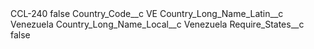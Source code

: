 <?xml version="1.0" encoding="UTF-8"?>
<CustomMetadata xmlns="http://soap.sforce.com/2006/04/metadata" xmlns:xsi="http://www.w3.org/2001/XMLSchema-instance" xmlns:xsd="http://www.w3.org/2001/XMLSchema">
    <label>CCL-240</label>
    <protected>false</protected>
    <values>
        <field>Country_Code__c</field>
        <value xsi:type="xsd:string">VE</value>
    </values>
    <values>
        <field>Country_Long_Name_Latin__c</field>
        <value xsi:type="xsd:string">Venezuela</value>
    </values>
    <values>
        <field>Country_Long_Name_Local__c</field>
        <value xsi:type="xsd:string">Venezuela</value>
    </values>
    <values>
        <field>Require_States__c</field>
        <value xsi:type="xsd:boolean">false</value>
    </values>
</CustomMetadata>
